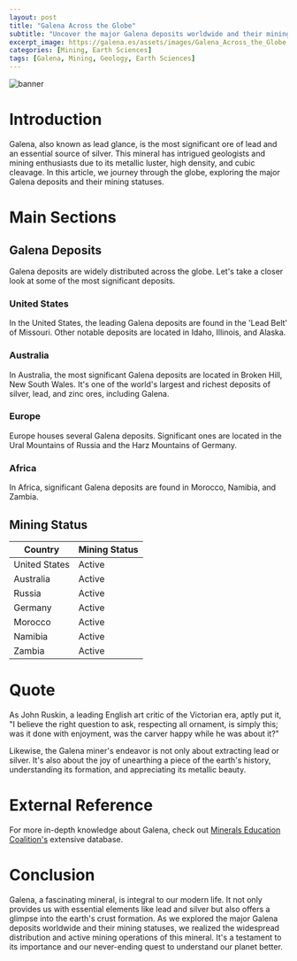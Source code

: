 ```yaml
---
layout: post
title: "Galena Across the Globe"
subtitle: "Uncover the major Galena deposits worldwide and their mining statuses"
excerpt_image: https://galena.es/assets/images/Galena_Across_the_Globe.png
categories: [Mining, Earth Sciences]
tags: [Galena, Mining, Geology, Earth Sciences]
---
```


![banner](https://galena.es/assets/images/Galena_Across_the_Globe.png "Image showcasing major Galena deposits around the world, highlighting the global mining operations and geographical distribution of this vital mineral in Earth sciences and mining.")

# Introduction

Galena, also known as lead glance, is the most significant ore of lead and an essential source of silver. This mineral has intrigued geologists and mining enthusiasts due to its metallic luster, high density, and cubic cleavage. In this article, we journey through the globe, exploring the major Galena deposits and their mining statuses.

# Main Sections

## Galena Deposits

Galena deposits are widely distributed across the globe. Let's take a closer look at some of the most significant deposits.

### United States

In the United States, the leading Galena deposits are found in the 'Lead Belt' of Missouri. Other notable deposits are located in Idaho, Illinois, and Alaska.

### Australia

In Australia, the most significant Galena deposits are located in Broken Hill, New South Wales. It's one of the world's largest and richest deposits of silver, lead, and zinc ores, including Galena.

### Europe

Europe houses several Galena deposits. Significant ones are located in the Ural Mountains of Russia and the Harz Mountains of Germany.

### Africa

In Africa, significant Galena deposits are found in Morocco, Namibia, and Zambia.

## Mining Status

| Country       | Mining Status |
| ------------- | ------------- |
| United States | Active        |
| Australia     | Active        |
| Russia        | Active        |
| Germany       | Active        |
| Morocco       | Active        |
| Namibia       | Active        |
| Zambia        | Active        |

# Quote

As John Ruskin, a leading English art critic of the Victorian era, aptly put it, "I believe the right question to ask, respecting all ornament, is simply this; was it done with enjoyment, was the carver happy while he was about it?"

Likewise, the Galena miner's endeavor is not only about extracting lead or silver. It's also about the joy of unearthing a piece of the earth's history, understanding its formation, and appreciating its metallic beauty.

# External Reference

For more in-depth knowledge about Galena, check out [Minerals Education Coalition's](https://mineralseducationcoalition.org/minerals-database/galena/) extensive database.

# Conclusion

Galena, a fascinating mineral, is integral to our modern life. It not only provides us with essential elements like lead and silver but also offers a glimpse into the earth's crust formation. As we explored the major Galena deposits worldwide and their mining statuses, we realized the widespread distribution and active mining operations of this mineral. It's a testament to its importance and our never-ending quest to understand our planet better.